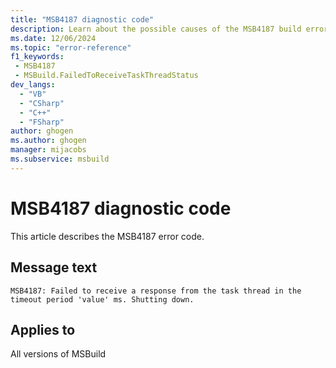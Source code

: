 ```yaml
---
title: "MSB4187 diagnostic code"
description: Learn about the possible causes of the MSB4187 build error, and get troubleshooting tips.
ms.date: 12/06/2024
ms.topic: "error-reference"
f1_keywords:
 - MSB4187
 - MSBuild.FailedToReceiveTaskThreadStatus
dev_langs:
  - "VB"
  - "CSharp"
  - "C++"
  - "FSharp"
author: ghogen
ms.author: ghogen
manager: mijacobs
ms.subservice: msbuild
---
```


# MSB4187 diagnostic code

<!-- :::ErrorDefinitionDescription::: -->
<!-- :::editable-content name="introDescription"::: -->
This article describes the MSB4187 error code.
<!-- :::editable-content-end::: -->

## Message text

`MSB4187: Failed to receive a response from the task thread in the timeout period 'value' ms. Shutting down.`

<!-- :::editable-content name="postOutputDescription"::: -->
<!--
{StrBegin="MSB4187: "}
-->
<!-- :::editable-content-end::: -->
<!-- :::ErrorDefinitionDescription-end::: -->

## Applies to

All versions of MSBuild
